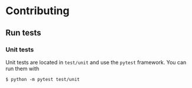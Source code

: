 # Contributing

## Run tests
### Unit tests

Unit tests are located in `test/unit` and use the `pytest` framework. You can
run them with
```console
$ python -m pytest test/unit
```
